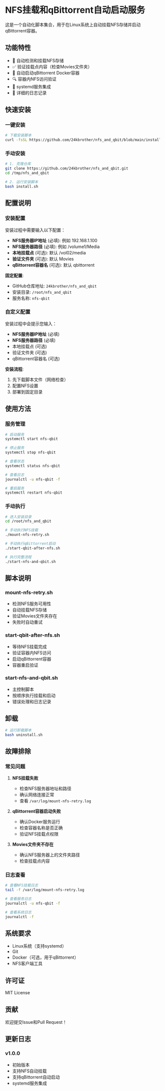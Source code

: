 # NFS挂载和qBittorrent自动启动服务

这是一个自动化脚本集合，用于在Linux系统上自动挂载NFS存储并启动qBittorrent容器。

## 功能特性

- 🔄 自动检测和挂载NFS存储
- ✅ 验证挂载点内容（检查Movies文件夹）
- 🐳 自动启动qBittorrent Docker容器
- 🔍 容器内NFS访问验证
- 🚀 systemd服务集成
- 📝 详细的日志记录

## 快速安装

### 一键安装

```bash
# 下载安装脚本
curl -fsSL https://github.com/24kbrother/nfs_and_qbit/blob/main/install.sh | bash
```

### 手动安装

```bash
# 1. 克隆仓库
git clone https://github.com/24kbrother/nfs_and_qbit.git
cd /tmp/nfs_and_qbit

# 2. 运行安装脚本
bash install.sh
```

## 配置说明

### 安装配置

安装过程中需要输入以下配置：

- **NFS服务器IP地址** (必填): 例如 192.168.1.100
- **NFS服务器路径** (必填): 例如 /volume1/Media
- **本地挂载点** (可选): 默认 /vol02/media
- **验证文件夹** (可选): 默认 Movies
- **qBittorrent容器名** (可选): 默认 qbittorrent

**固定配置**:
- GitHub仓库地址: `24kbrother/nfs_and_qbit`
- 安装目录: `/root/nfs_and_qbit`
- 服务名称: `nfs-qbit`

### 自定义配置

安装过程中会提示您输入：
- **NFS服务器IP地址** (必填)
- **NFS服务器路径** (必填)
- 本地挂载点 (可选)
- 验证文件夹 (可选)
- qBittorrent容器名 (可选)

**安装流程**:
1. 先下载脚本文件（网络检查）
2. 配置NFS设置
3. 部署到固定目录

## 使用方法

### 服务管理

```bash
# 启动服务
systemctl start nfs-qbit

# 停止服务
systemctl stop nfs-qbit

# 查看状态
systemctl status nfs-qbit

# 查看日志
journalctl -u nfs-qbit -f

# 重启服务
systemctl restart nfs-qbit
```

### 手动执行

```bash
# 进入安装目录
cd /root/nfs_and_qbit

# 手动执行NFS挂载
./mount-nfs-retry.sh

# 手动执行qBittorrent启动
./start-qbit-after-nfs.sh

# 执行完整流程
./start-nfs-and-qbit.sh
```

## 脚本说明

### mount-nfs-retry.sh
- 检测NFS服务可用性
- 自动挂载NFS存储
- 验证Movies文件夹存在
- 失败时自动重试

### start-qbit-after-nfs.sh
- 等待NFS挂载完成
- 验证容器内NFS访问
- 启动qBittorrent容器
- 容器重启验证

### start-nfs-and-qbit.sh
- 主控制脚本
- 按顺序执行挂载和启动
- 错误处理和日志记录

## 卸载

```bash
# 运行卸载脚本
bash uninstall.sh
```

## 故障排除

### 常见问题

1. **NFS挂载失败**
   - 检查NFS服务器地址和路径
   - 确认网络连接正常
   - 查看 `/var/log/mount-nfs-retry.log`

2. **qBittorrent容器启动失败**
   - 确认Docker服务运行
   - 检查容器名称是否正确
   - 验证NFS挂载点权限

3. **Movies文件夹不存在**
   - 确认NFS服务器上的文件夹路径
   - 检查挂载点内容

### 日志查看

```bash
# 查看NFS挂载日志
tail -f /var/log/mount-nfs-retry.log

# 查看服务日志
journalctl -u nfs-qbit -f

# 查看系统日志
journalctl -f
```

## 系统要求

- Linux系统（支持systemd）
- Git
- Docker（可选，用于qBittorrent）
- NFS客户端工具

## 许可证

MIT License

## 贡献

欢迎提交Issue和Pull Request！

## 更新日志

### v1.0.0
- 初始版本
- 支持NFS自动挂载
- 支持qBittorrent自动启动
- systemd服务集成 